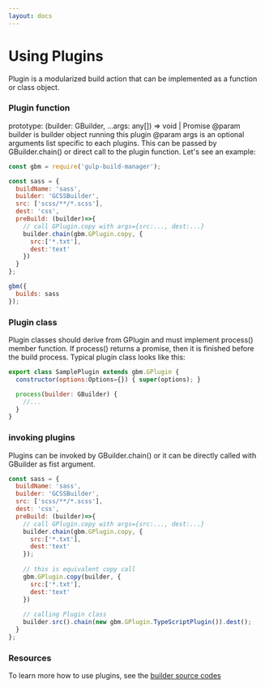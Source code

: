 ```yaml
---
layout: docs
---
```

# Using Plugins

Plugin is a modularized build action that can be implemented as a function or class object.

### Plugin function
prototype: (builder: GBuilder, ...args: any[]) =\> void | Promise<any>
@param builder is builder object running this plugin
@param args is an optional arguments list specific to each plugins. This can be passed by GBuilder.chain() or direct call to the plugin function.
Let's see an example:

```javascript
const gbm = require('gulp-build-manager');

const sass = {
  buildName: 'sass',
  builder: 'GCSSBuilder',
  src: ['scss/**/*.scss'],
  dest: 'css',
  preBuild: (builder)=>{
    // call GPlugin.copy with args={src:..., dest:...}
    builder.chain(gbm.GPlugin.copy, {
      src:['*.txt'],
      dest:'text'
    })
  }
};

gbm({
  builds: sass
});
```

### Plugin class
Plugin classes should derive from GPlugin and must implement process() member function. If process() returns a promise, then it is finished before the build process. Typical plugin class looks like this:
```javascript
export class SamplePlugin extends gbm.GPlugin {
  constructor(options:Options={}) { super(options); }

  process(builder: GBuilder) {
    //...
  }
}
```

### invoking plugins
Plugins can be invoked by GBuilder.chain() or it can be directly called with GBuilder as fist argument.
```javascript
const sass = {
  buildName: 'sass',
  builder: 'GCSSBuilder',
  src: ['scss/**/*.scss'],
  dest: 'css',
  preBuild: (builder)=>{
    // call GPlugin.copy with args={src:..., dest:...}
    builder.chain(gbm.GPlugin.copy, {
      src:['*.txt'],
      dest:'text'
    });
    
    // this is equivalent copy call    
    gbm.GPlugin.copy(builder, {
      src:['*.txt'],
      dest:'text'
    })
    
    // calling Plugin class
    builder.src().chain(new gbm.GPlugin.TypeScriptPlugin()).dest();
  }
};
```

### Resources
To learn more how to use plugins, see the [builder source codes]({{site.repo}}/src/builders)
